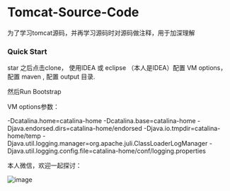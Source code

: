 # Tomcat-Source-Code

 为了学习tomcat源码，并再学习源码时对源码做注释，用于加深理解


### Quick Start

star 之后点击clone， 使用IDEA 或 eclipse （本人是IDEA）配置 VM options，
配置 maven , 配置 output 目录.

然后Run Bootstrap


VM options参数：

-Dcatalina.home=catalina-home -Dcatalina.base=catalina-home
-Djava.endorsed.dirs=catalina-home/endorsed -Djava.io.tmpdir=catalina-home/temp
-Djava.util.logging.manager=org.apache.juli.ClassLoaderLogManager
-Djava.util.logging.config.file=catalina-home/conf/logging.properties


本人微信，欢迎一起探讨：

![image](https://user-images.githubusercontent.com/24973360/50372024-5f975d00-0601-11e9-8247-139e145b1123.png)
